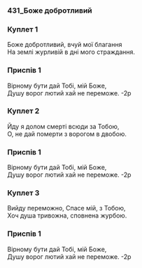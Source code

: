 ### 431_Боже добротливий
### Куплет 1
Боже добротливий, вчуй мої благання <br/>На землі журливій в дні мого страждання.
### Приспів 1
Вірному бути дай Тобі, мій Боже, <br/>Душу ворог лютий хай не переможе. -2р
### Куплет 2
Йду я долом смерті всюди за Тобою, <br/>О, не дай померти з ворогом в двобою.
### Приспів 1
Вірному бути дай Тобі, мій Боже, <br/>Душу ворог лютий хай не переможе. -2р
### Куплет 3
Вийду переможно, Спасе мій, з Тобою, <br/>Хоч душа тривожна, сповнена журбою.
### Приспів 1
Вірному бути дай Тобі, мій Боже, <br/>Душу ворог лютий хай не переможе. -2р
